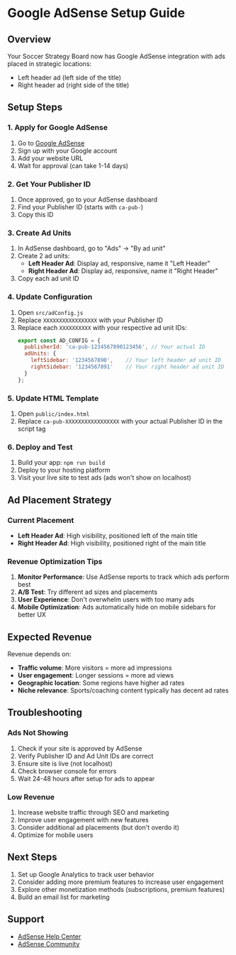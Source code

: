 # Google AdSense Setup Guide

## Overview
Your Soccer Strategy Board now has Google AdSense integration with ads placed in strategic locations:
- Left header ad (left side of the title)
- Right header ad (right side of the title)

## Setup Steps

### 1. Apply for Google AdSense
1. Go to [Google AdSense](https://www.google.com/adsense/)
2. Sign up with your Google account
3. Add your website URL
4. Wait for approval (can take 1-14 days)

### 2. Get Your Publisher ID
1. Once approved, go to your AdSense dashboard
2. Find your Publisher ID (starts with `ca-pub-`)
3. Copy this ID

### 3. Create Ad Units
1. In AdSense dashboard, go to "Ads" → "By ad unit"
2. Create 2 ad units:
   - **Left Header Ad**: Display ad, responsive, name it "Left Header"
   - **Right Header Ad**: Display ad, responsive, name it "Right Header"
3. Copy each ad unit ID

### 4. Update Configuration
1. Open `src/adConfig.js`
2. Replace `XXXXXXXXXXXXXXXXX` with your Publisher ID
3. Replace each `XXXXXXXXXX` with your respective ad unit IDs:
   ```javascript
   export const AD_CONFIG = {
     publisherId: 'ca-pub-1234567890123456', // Your actual ID
     adUnits: {
       leftSidebar: '1234567890',    // Your left header ad unit ID
       rightSidebar: '1234567891'    // Your right header ad unit ID
     }
   };
   ```

### 5. Update HTML Template
1. Open `public/index.html`
2. Replace `ca-pub-XXXXXXXXXXXXXXXXX` with your actual Publisher ID in the script tag

### 6. Deploy and Test
1. Build your app: `npm run build`
2. Deploy to your hosting platform
3. Visit your live site to test ads (ads won't show on localhost)

## Ad Placement Strategy

### Current Placement
- **Left Header Ad**: High visibility, positioned left of the main title
- **Right Header Ad**: High visibility, positioned right of the main title

### Revenue Optimization Tips
1. **Monitor Performance**: Use AdSense reports to track which ads perform best
2. **A/B Test**: Try different ad sizes and placements
3. **User Experience**: Don't overwhelm users with too many ads
4. **Mobile Optimization**: Ads automatically hide on mobile sidebars for better UX

## Expected Revenue
Revenue depends on:
- **Traffic volume**: More visitors = more ad impressions
- **User engagement**: Longer sessions = more ad views
- **Geographic location**: Some regions have higher ad rates
- **Niche relevance**: Sports/coaching content typically has decent ad rates

## Troubleshooting

### Ads Not Showing
1. Check if your site is approved by AdSense
2. Verify Publisher ID and Ad Unit IDs are correct
3. Ensure site is live (not localhost)
4. Check browser console for errors
5. Wait 24-48 hours after setup for ads to appear

### Low Revenue
1. Increase website traffic through SEO and marketing
2. Improve user engagement with new features
3. Consider additional ad placements (but don't overdo it)
4. Optimize for mobile users

## Next Steps
1. Set up Google Analytics to track user behavior
2. Consider adding more premium features to increase user engagement
3. Explore other monetization methods (subscriptions, premium features)
4. Build an email list for marketing

## Support
- [AdSense Help Center](https://support.google.com/adsense/)
- [AdSense Community](https://support.google.com/adsense/community)
